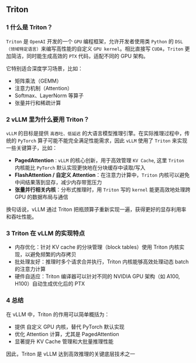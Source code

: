 ## Triton

### 1 什么是 Triton？

`Triton` 是 `OpenAI` 开发的一个 `GPU` 编程框架，允许开发者使用类 `Python` 的 `DSL（领域特定语言）`来编写高性能的自定义 `GPU kernel`。相比直接写 `CUDA`，`Triton` 更加简洁，同时能生成高效的 `PTX` 代码，适配不同的 GPU 架构。

它特别适合深度学习场景，比如：
- 矩阵乘法（GEMM）
- 注意力机制（Attention）
- Softmax、LayerNorm 等算子
- 张量并行和稀疏计算

### 2 vLLM 里为什么要用 Triton？

`vLLM` 的目标是提供 `高吞吐、低延迟` 的大语言模型推理引擎。在实际推理过程中，传统的 `PyTorch` 算子可能不能完全满足性能需求，因此 `vLLM` 使用了 `Triton` 来实现一些关键算子，比如：

- **PagedAttention**`：vLLM` 的核心创新，用于高效管理 `KV Cache`, 
这里 `Triton` 内核能比 `PyTorch` 默认实现更快地在分块缓存中读取/写入
- **FlashAttention / 自定义 Attention**：在注意力计算中，`Triton` 内核可以避免中间结果落到显存，减少内存带宽压力
- **张量并行相关内核**：分布式推理时，用 `Triton` 写的 `kernel` 能更高效地处理跨 GPU 的数据布局与通信

换句话说，vLLM 通过 Triton 把瓶颈算子重新实现一遍，获得更好的显存利用率和吞吐性能。

### 3 Triton 在 vLLM 的实现特点

- 内存优化：针对 KV cache 的分块管理（block tables）使用 Triton 内核实现，以避免频繁的内存拷贝
- 批处理友好：推理时多个请求合并执行，Triton 内核能够高效处理动态 batch 的注意力计算
- 硬件自适应：Triton 编译器可以针对不同的 NVIDIA GPU 架构（如 A100, H100）自动生成优化后的 PTX

### 4 总结

在 vLLM 中，Triton 的作用可以简单概括为：

- 提供 自定义 GPU 内核，替代 PyTorch 默认实现
- 优化 Attention 计算，尤其是 PagedAttention
- 显著提升 KV Cache 管理和大批量推理性能

因此，Triton 是 vLLM 达到高效推理的关键底层技术之一